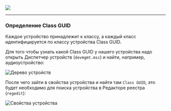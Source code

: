 [![](https://github.com/denis-g/windows10-latency-optimization/blob/master/images/header_small.png)](https://github.com/denis-g/windows10-latency-optimization#содержание)

---

### Определение Class GUID

Каждое устройство принадлежит к классу, а каждый класс идентифицируется по классу устройства Class GUID.

Для того чтобы узнать какой Class GUID у нашего устройства надо открыть Диспетчер устройств (`devmgmt.msc`) и найти, например, аудиоустройство:

![Дерево устройств](https://github.com/denis-g/windows10-latency-optimization/blob/master/screenshots/devicemanager-guid_01.png)

После чего зайти в свойства устройства и найти там `Class GUID`, это будет необходимо для поиска устройства в Редакторе реестра (`regedit`):

![Свойства устройства](https://github.com/denis-g/windows10-latency-optimization/blob/master/screenshots/devicemanager-guid_02.png)
